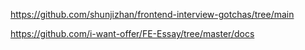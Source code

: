 https://github.com/shunjizhan/frontend-interview-gotchas/tree/main

https://github.com/i-want-offer/FE-Essay/tree/master/docs
